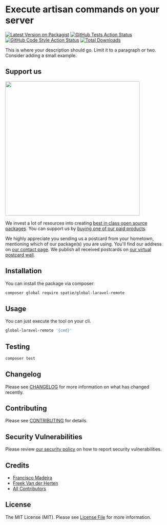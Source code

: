 # Execute artisan commands on your server

[![Latest Version on Packagist](https://img.shields.io/packagist/v/spatie/global-laravel-remote.svg?style=flat-square)](https://packagist.org/packages/spatie/global-laravel-remote)
[![GitHub Tests Action Status](https://img.shields.io/github/workflow/status/spatie/global-laravel-remote/run-tests?label=tests)](https://github.com/spatie/global-laravel-remote/actions?query=workflow%3Arun-tests+branch%3Amain)
[![GitHub Code Style Action Status](https://img.shields.io/github/workflow/status/spatie/global-laravel-remote/Fix%20PHP%20code%20style%20issues?label=code%20style)](https://github.com/spatie/global-laravel-remote/actions?query=workflow%3A"Fix+PHP+code+style+issues"+branch%3Amain)
[![Total Downloads](https://img.shields.io/packagist/dt/spatie/global-laravel-remote.svg?style=flat-square)](https://packagist.org/packages/spatie/global-laravel-remote)

This is where your description should go. Limit it to a paragraph or two. Consider adding a small example.

## Support us

[<img src="https://github-ads.s3.eu-central-1.amazonaws.com/global-laravel-remote.jpg?t=1" width="419px" />](https://spatie.be/github-ad-click/global-laravel-remote)

We invest a lot of resources into creating [best in class open source packages](https://spatie.be/open-source). You can support us by [buying one of our paid products](https://spatie.be/open-source/support-us).

We highly appreciate you sending us a postcard from your hometown, mentioning which of our package(s) you are using. You'll find our address on [our contact page](https://spatie.be/about-us). We publish all received postcards on [our virtual postcard wall](https://spatie.be/open-source/postcards).

## Installation

You can install the package via composer:

```bash
composer global require spatie/global-laravel-remote
```

## Usage

You can just execute the tool on your cli.

```sh
global-laravel-remote '{cmd}'
```

## Testing

```bash
composer test
```

## Changelog

Please see [CHANGELOG](CHANGELOG.md) for more information on what has changed recently.

## Contributing

Please see [CONTRIBUTING](CONTRIBUTING.md) for details.

## Security Vulnerabilities

Please review [our security policy](../../security/policy) on how to report security vulnerabilities.

## Credits

- [Francisco Madeira](https://github.com/xiCO2k)
- [Freek Van der Herten](https://github.com/freekmurze)
- [All Contributors](../../contributors)

## License

The MIT License (MIT). Please see [License File](LICENSE.md) for more information.
